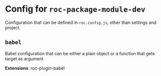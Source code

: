 # Config for `roc-package-module-dev`

Configuration that can be defined in `roc.config.js`, other than settings and project.

## `babel`
Babel configuration that can be either a plain object or a function that gets target as argument

__Extensions__: roc-plugin-babel
